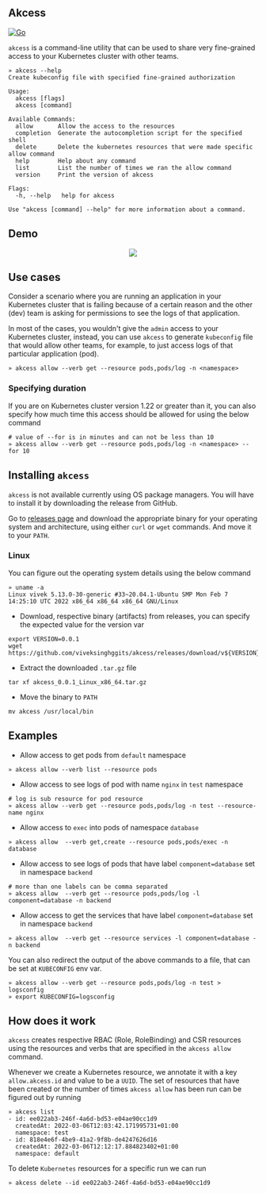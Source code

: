 ## Akcess

[![Go](https://github.com/viveksinghggits/akcess/actions/workflows/actions.yaml/badge.svg?branch=master)](https://github.com/viveksinghggits/akcess/actions/workflows/actions.yaml)

`akcess` is a command-line utility that can be used to share very fine-grained access to your Kubernetes
cluster with other teams.

```
» akcess --help
Create kubeconfig file with specified fine-grained authorization

Usage:
  akcess [flags]
  akcess [command]

Available Commands:
  allow       Allow the access to the resources
  completion  Generate the autocompletion script for the specified shell
  delete      Delete the kubernetes resources that were made specific allow command
  help        Help about any command
  list        List the number of times we ran the allow command
  version     Print the version of akcess

Flags:
  -h, --help   help for akcess

Use "akcess [command] --help" for more information about a command.
```

## Demo

<center><img src="docs/video/akcess-demo-final.gif"/></center>


## Use cases

Consider a scenario where you are running an application in your Kubernetes cluster that is failing because
of a certain reason and the other (dev) team is asking for permissions to see the logs of that application.

In most of the cases, you wouldn't give the `admin` access to your Kubernetes cluster, instead, you can use
`akcess` to generate `kubeconfig` file that would allow other teams, for example, to just access logs of that
particular application (pod).

```
» akcess allow --verb get --resource pods,pods/log -n <namespace>
```

### Specifying duration

If you are on Kubernetes cluster version 1.22 or greater than it, you can also specify how much time this access
should be allowed for using the below command

```
# value of --for is in minutes and can not be less than 10
» akcess allow --verb get --resource pods,pods/log -n <namespace> --for 10
```

## Installing `akcess`

`akcess` is not available currently using OS package managers. You will have to install it by downloading the release
from GitHub.

Go to [releases page](https://github.com/viveksinghggits/akcess/releases) and download the appropriate binary
for your operating system and architecture, using either `curl` or `wget` commands. And move it to your
`PATH`.

### Linux

You can figure out the operating system details using the below command

```
» uname -a
Linux vivek 5.13.0-30-generic #33~20.04.1-Ubuntu SMP Mon Feb 7 14:25:10 UTC 2022 x86_64 x86_64 x86_64 GNU/Linux
```

- Download, respective binary (artifacts) from releases, you can specify the expected value for the version var

```
export VERSION=0.0.1
wget https://github.com/viveksinghggits/akcess/releases/download/v${VERSION}/akcess_${VERSION}_Linux_x86_64.tar.gz
```

- Extract the downloaded `.tar.gz` file

```
tar xf akcess_0.0.1_Linux_x86_64.tar.gz
```

- Move the binary to `PATH`

```
mv akcess /usr/local/bin
```

## Examples

- Allow access to get pods from `default` namespace

```
» akcess allow --verb list --resource pods
```

- Allow access to see logs of pod with name `nginx` in `test` namespace

```
# log is sub resource for pod resource
» akcess allow --verb get --resource pods,pods/log -n test --resource-name nginx
```

- Allow access to `exec` into pods of namespace `database`

```
» akcess allow  --verb get,create --resource pods,pods/exec -n database
```

- Allow access to see logs of pods that have label `component=database` set in namespace `backend`

```
# more than one labels can be comma separated
» akcess allow  --verb get --resource pods,pods/log -l component=database -n backend
```

- Allow access to get the services that have label `component=database` set in namespace `backend`

```
» akcess allow  --verb get --resource services -l component=database -n backend
```

You can also redirect the output of the above commands to a file, that can be set at `KUBECONFIG` env var.

```
» akcess allow --verb get --resource pods,pods/log -n test > logsconfig
» export KUBECONFIG=logsconfig
```

## How does it work

`akcess` creates respective RBAC (Role, RoleBinding) and CSR resources using the resources and verbs that are
specified in the `akcess allow` command.

Whenever we create a Kubernetes resource, we annotate it with a key `allow.akcess.id` and value to be a `UUID`.
The set of resources that have been created or the number of times `akcess allow` has been run can be figured
out by running

```
» akcess list
- id: ee022ab3-246f-4a6d-bd53-e04ae90cc1d9
  createdAt: 2022-03-06T12:03:42.171995731+01:00
  namespace: test
- id: 818e4e6f-4be9-41a2-9f8b-de4247626d16
  createdAt: 2022-03-06T12:12:17.884823402+01:00
  namespace: default
```

To delete `Kubernetes` resources for a specific run we can run

```
» akcess delete --id ee022ab3-246f-4a6d-bd53-e04ae90cc1d9
```

